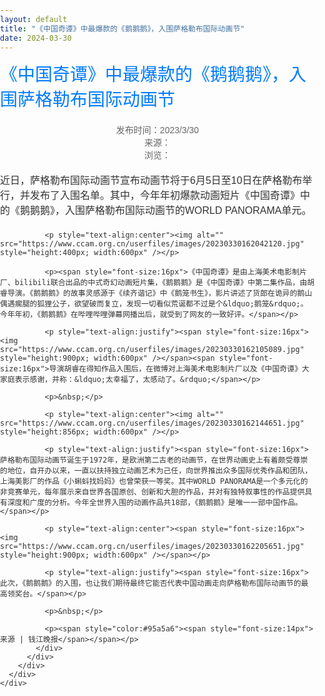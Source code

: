 ```yaml
---
layout: default  
title: "《中国奇谭》中最爆款的《鹅鹅鹅》，入围萨格勒布国际动画节" 
date: 2024-03-30  
---
```



<html>
<head>
  <style>
    /* 重置body的默认margin和padding */
    body {
      margin: 0;
      padding: 0;
      font-family: Arial, sans-serif;
      color: #333;
    }

    /* 页面的主要内容容器 */
    .content {
      padding: 20px;
      max-width: 1200px;
      margin: 0 auto; /* 居中 */
      text-align: center; /* 所有内容居中 */
    }

    /* 标题样式 */
    .title-box .title {
      font-size: 2em;
      color: #007BFF;
      margin-bottom: 20px;
    }

    /* 段落样式 */
    .content p {
      font-size: 16px;
      line-height: 1.5;
      margin: 20px 0; /* 段落上下间距 */
      max-width: 800px; /* 设置最大宽度 */
      margin-left: auto;
      margin-right: auto;
      text-align: left; /* 段落内容左对齐 */
    }

    /* 图片居中 */
    .content img {
      display: block;
      margin: 0 auto;
      max-width: 100%;
    }

    /* 强调文字样式 */
    strong {
      font-weight: bold;
    }

    /* 公告描述样式 */
    .desc {
      font-size: 14px;
      color: #666;
    }

    /* 时间与来源信息居中 */
    .desc span {
      display: block;
      text-align: center;
    }

  </style>
</head>
<body>
  <!-- 主要内容 -->
  <div class="content">
    <div id="news-dtl" class="com-mar">
      <div class="center">
        <div class="news-detail">
          <div class="news-cont">
            <div class="title-box">
              <div class="title">《中国奇谭》中最爆款的《鹅鹅鹅》，入围萨格勒布国际动画节</div>
              <div class="desc">
                <span>发布时间：2023/3/30</span>
                <span>来源：</span>
                <span>浏览：<script src="/CN/news/count.aspx?id=269"></script></span>
              </div>
            </div>
            <div class="content">
              <p><span style="font-size:16px">近日，萨格勒布国际动画节宣布动画节将于6月5日至10日在萨格勒布举行，并发布了入围名单。其中，今年年初爆款动画短片《中国奇谭》中的《鹅鹅鹅》，入围萨格勒布国际动画节的WORLD PANORAMA单元。</span></p>

              <p style="text-align:center"><img alt="" src="https://www.ccam.org.cn/userfiles/images/20230330162042120.jpg" style="height:400px; width:600px" /></p>

              <p><span style="font-size:16px">《中国奇谭》是由上海美术电影制片厂、bilibili联合出品的中式奇幻动画短片集，《鹅鹅鹅》是《中国奇谭》中第二集作品，由胡睿导演。《鹅鹅鹅》的故事灵感源于《续齐谐记》中《鹅笼书生》，影片讲述了货郎在诡异的鹅山偶遇瘸腿的狐狸公子，欲望破而复立，发现一切看似荒诞都不过是个&ldquo;鹅笼&rdquo;。今年年初，《鹅鹅鹅》在哔哩哔哩弹幕网播出后，就受到了网友的一致好评。</span></p>

              <p style="text-align:justify"><span style="font-size:16px"><img src="https://www.ccam.org.cn/userfiles/images/20230330162105089.jpg" style="height:900px; width:600px" /></span><span style="font-size:16px">导演胡睿在得知作品入围后，在微博对上海美术电影制片厂以及《中国奇谭》大家庭表示感谢，并称：&ldquo;太幸福了，太感动了。&rdquo;</span></p>

              <p>&nbsp;</p>

              <p style="text-align:center"><img alt="" src="https://www.ccam.org.cn/userfiles/images/20230330162144651.jpg" style="height:856px; width:600px" /></p>

              <p style="text-align:justify"><span style="font-size:16px">萨格勒布国际动画节诞生于1972年，是欧洲第二古老的动画节，在世界动画史上有着颇受尊崇的地位，自开办以来，一直以扶持独立动画艺术为己任，向世界推出众多国际优秀作品和团队，上海美影厂的作品《小蝌蚪找妈妈》也曾荣获一等奖。其中WORLD PANORAMA是一个多元化的非竞赛单元，每年展示来自世界各国原创、创新和大胆的作品，并对有独特叙事性的作品提供具有深度和广度的分析。今年全世界入围的动画作品共18部，《鹅鹅鹅》是唯一一部中国作品。</span></p>

              <p style="text-align:center"><span style="font-size:16px"><img src="https://www.ccam.org.cn/userfiles/images/20230330162205651.jpg" style="height:900px; width:600px" /></span></p>

              <p style="text-align:justify"><span style="font-size:16px">此次，《鹅鹅鹅》的入围，也让我们期待最终它能否代表中国动画走向萨格勒布国际动画节的最高领奖台。</span></p>

              <p>&nbsp;</p>

              <p><span style="color:#95a5a6"><span style="font-size:14px">来源 | 钱江晚报</span></span></p>
            </div>
          </div>
        </div>
      </div>
    </div>
  </div>
</body>
</html>
